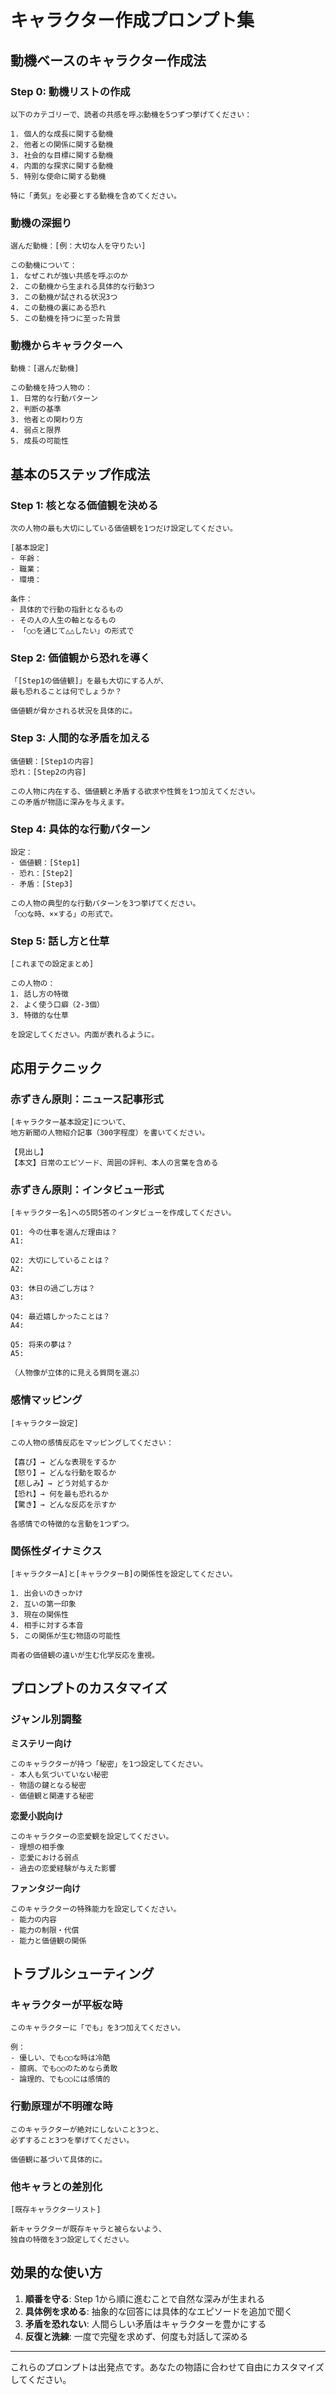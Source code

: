 # キャラクター作成プロンプト集

## 動機ベースのキャラクター作成法

### Step 0: 動機リストの作成
```
以下のカテゴリーで、読者の共感を呼ぶ動機を5つずつ挙げてください：

1. 個人的な成長に関する動機
2. 他者との関係に関する動機
3. 社会的な目標に関する動機
4. 内面的な探求に関する動機
5. 特別な使命に関する動機

特に「勇気」を必要とする動機を含めてください。
```

### 動機の深掘り
```
選んだ動機：[例：大切な人を守りたい]

この動機について：
1. なぜこれが強い共感を呼ぶのか
2. この動機から生まれる具体的な行動3つ
3. この動機が試される状況3つ
4. この動機の裏にある恐れ
5. この動機を持つに至った背景
```

### 動機からキャラクターへ
```
動機：[選んだ動機]

この動機を持つ人物の：
1. 日常的な行動パターン
2. 判断の基準
3. 他者との関わり方
4. 弱点と限界
5. 成長の可能性
```

## 基本の5ステップ作成法

### Step 1: 核となる価値観を決める
```
次の人物の最も大切にしている価値観を1つだけ設定してください。

[基本設定]
- 年齢：
- 職業：
- 環境：

条件：
- 具体的で行動の指針となるもの
- その人の人生の軸となるもの
- 「○○を通じて△△したい」の形式で
```

### Step 2: 価値観から恐れを導く
```
「[Step1の価値観]」を最も大切にする人が、
最も恐れることは何でしょうか？

価値観が脅かされる状況を具体的に。
```

### Step 3: 人間的な矛盾を加える
```
価値観：[Step1の内容]
恐れ：[Step2の内容]

この人物に内在する、価値観と矛盾する欲求や性質を1つ加えてください。
この矛盾が物語に深みを与えます。
```

### Step 4: 具体的な行動パターン
```
設定：
- 価値観：[Step1]
- 恐れ：[Step2]  
- 矛盾：[Step3]

この人物の典型的な行動パターンを3つ挙げてください。
「○○な時、××する」の形式で。
```

### Step 5: 話し方と仕草
```
[これまでの設定まとめ]

この人物の：
1. 話し方の特徴
2. よく使う口癖（2-3個）
3. 特徴的な仕草

を設定してください。内面が表れるように。
```

## 応用テクニック

### 赤ずきん原則：ニュース記事形式
```
[キャラクター基本設定]について、
地方新聞の人物紹介記事（300字程度）を書いてください。

【見出し】
【本文】日常のエピソード、周囲の評判、本人の言葉を含める
```

### 赤ずきん原則：インタビュー形式  
```
[キャラクター名]への5問5答のインタビューを作成してください。

Q1: 今の仕事を選んだ理由は？
A1: 

Q2: 大切にしていることは？
A2:

Q3: 休日の過ごし方は？
A3:

Q4: 最近嬉しかったことは？
A4:

Q5: 将来の夢は？
A5:

（人物像が立体的に見える質問を選ぶ）
```

### 感情マッピング
```
[キャラクター設定]

この人物の感情反応をマッピングしてください：

【喜び】→ どんな表現をするか
【怒り】→ どんな行動を取るか
【悲しみ】→ どう対処するか
【恐れ】→ 何を最も恐れるか
【驚き】→ どんな反応を示すか

各感情での特徴的な言動を1つずつ。
```

### 関係性ダイナミクス
```
[キャラクターA]と[キャラクターB]の関係性を設定してください。

1. 出会いのきっかけ
2. 互いの第一印象
3. 現在の関係性
4. 相手に対する本音
5. この関係が生む物語の可能性

両者の価値観の違いが生む化学反応を重視。
```

## プロンプトのカスタマイズ

### ジャンル別調整

**ミステリー向け**
```
このキャラクターが持つ「秘密」を1つ設定してください。
- 本人も気づいていない秘密
- 物語の鍵となる秘密
- 価値観と関連する秘密
```

**恋愛小説向け**
```
このキャラクターの恋愛観を設定してください。
- 理想の相手像
- 恋愛における弱点
- 過去の恋愛経験が与えた影響
```

**ファンタジー向け**
```
このキャラクターの特殊能力を設定してください。
- 能力の内容
- 能力の制限・代償
- 能力と価値観の関係
```

## トラブルシューティング

### キャラクターが平板な時
```
このキャラクターに「でも」を3つ加えてください。

例：
- 優しい、でも○○な時は冷酷
- 臆病、でも○○のためなら勇敢
- 論理的、でも○○には感情的
```

### 行動原理が不明確な時
```
このキャラクターが絶対にしないこと3つと、
必ずすること3つを挙げてください。

価値観に基づいて具体的に。
```

### 他キャラとの差別化
```
[既存キャラクターリスト]

新キャラクターが既存キャラと被らないよう、
独自の特徴を3つ設定してください。
```

## 効果的な使い方

1. **順番を守る**: Step 1から順に進むことで自然な深みが生まれる
2. **具体例を求める**: 抽象的な回答には具体的なエピソードを追加で聞く
3. **矛盾を恐れない**: 人間らしい矛盾はキャラクターを豊かにする
4. **反復と洗練**: 一度で完璧を求めず、何度も対話して深める

---

これらのプロンプトは出発点です。あなたの物語に合わせて自由にカスタマイズしてください。